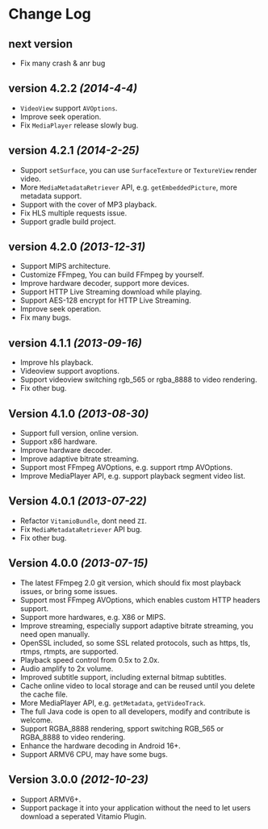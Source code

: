 Change Log
==========

next version
---------------------------

 * Fix many crash & anr bug

version 4.2.2 *(2014-4-4)*
---------------------------

 * `VideoView` support `AVOptions`.
 * Improve seek operation.
 * Fix `MediaPlayer` release slowly bug.

version 4.2.1 *(2014-2-25)*
---------------------------

 * Support `setSurface`, you can use `SurfaceTexture` or `TextureView` render video.
 * More `MediaMetadataRetriever` API, e.g. `getEmbeddedPicture`, more metadata support.
 * Support with the cover of MP3 playback.
 * Fix HLS multiple requests issue.
 * Support gradle build project.

version 4.2.0 *(2013-12-31)*
---------------------------

 * Support MIPS architecture.
 * Customize FFmpeg, You can build FFmpeg by yourself.
 * Improve hardware decoder, support more devices.
 * Support HTTP Live Streaming download while playing.
 * Support AES-128 encrypt for HTTP Live Streaming.
 * Improve seek operation.
 * Fix many bugs.


version 4.1.1 *(2013-09-16)*
---------------------------

 * Improve hls playback.
 * Videoview support avoptions.
 * Support videoview switching rgb\_565 or rgba\_8888 to video rendering.
 * Fix other bug.

Version 4.1.0 *(2013-08-30)*
---------------------------

 * Support full version, online version.
 * Support x86 hardware.
 * Improve hardware decoder.
 * Improve adaptive bitrate streaming.
 * Support most FFmpeg AVOptions, e.g. support rtmp AVOptions.
 * Improve MediaPlayer API, e.g. support playback segment video list.

Version 4.0.1 *(2013-07-22)*
---------------------------

 * Refactor `VitamioBundle`, dont need `ZI`.
 * Fix `MediaMetadataRetriever` API bug.
 * Fix other bug.

Version 4.0.0 *(2013-07-15)*
----------------------------

 * The latest FFmpeg 2.0 git version, which should fix most playback issues, or bring some issues.
 * Support most FFmpeg AVOptions, which enables custom HTTP headers support.
 * Support more hardwares, e.g. X86 or MIPS.
 * Improve streaming, especially support adaptive bitrate streaming, you need open manually.
 * OpenSSL included, so some SSL related protocols, such as https, tls, rtmps, rtmpts, are supported.
 * Playback speed control from 0.5x to 2.0x.
 * Audio amplify to 2x volume.
 * Improved subtitle support, including external bitmap subtitles.
 * Cache online video to local storage and can be reused until you delete the cache file.
 * More MediaPlayer API, e.g. `getMetadata`, `getVideoTrack`.
 * The full Java code is open to all developers, modify and contribute is welcome.
 * Support RGBA\_8888 rendering, spport switching RGB\_565 or RGBA\_8888 to video rendering.
 * Enhance the hardware decoding in Android 16+.
 * Support ARMV6 CPU, may have some bugs.


Version 3.0.0 *(2012-10-23)*
----------------------------

 * Support ARMV6+.
 * Support package it into your application without the need to
   let users download a seperated Vitamio Plugin.
